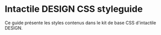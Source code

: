 # Intactile DESIGN CSS styleguide

Ce guide présente les styles contenus dans le kit de base CSS d'intactile DESIGN.